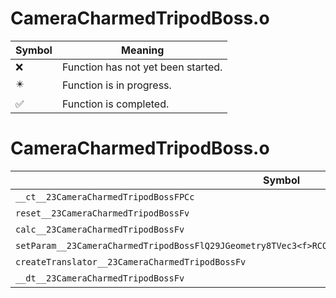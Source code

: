 # CameraCharmedTripodBoss.o
| Symbol | Meaning 
| ------------- | ------------- 
| :x: | Function has not yet been started. 
| :eight_pointed_black_star: | Function is in progress. 
| :white_check_mark: | Function is completed. 


# CameraCharmedTripodBoss.o
| Symbol | Decompiled? |
| ------------- | ------------- |
| `__ct__23CameraCharmedTripodBossFPCc` | :white_check_mark: |
| `reset__23CameraCharmedTripodBossFv` | :x: |
| `calc__23CameraCharmedTripodBossFv` | :x: |
| `setParam__23CameraCharmedTripodBossFlQ29JGeometry8TVec3<f>RCQ29JGeometry8TVec3<f>RCQ29JGeometry8TVec2<f>` | :x: |
| `createTranslator__23CameraCharmedTripodBossFv` | :white_check_mark: |
| `__dt__23CameraCharmedTripodBossFv` | :white_check_mark: |
